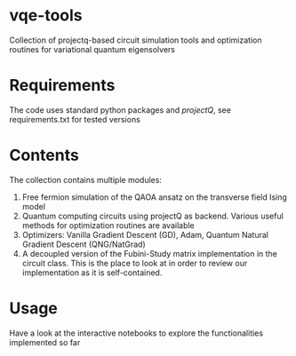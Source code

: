 # vqe-tools
Collection of projectq-based circuit simulation tools and optimization routines for variational quantum eigensolvers

# Requirements
The code uses standard python packages and *projectQ*, see requirements.txt for tested versions

# Contents
The collection contains multiple modules:
1. Free fermion simulation of the QAOA ansatz on the transverse field Ising model
2. Quantum computing circuits using projectQ as backend. Various useful methods for optimization routines are available
3. Optimizers: Vanilla Gradient Descent (GD), Adam, Quantum Natural Gradient Descent (QNG/NatGrad)
4. A decoupled version of the Fubini-Study matrix implementation in the circuit class. 
   This is the place to look at in order to review our implementation as it is self-contained.

# Usage
Have a look at the interactive notebooks to explore the functionalities implemented so far


